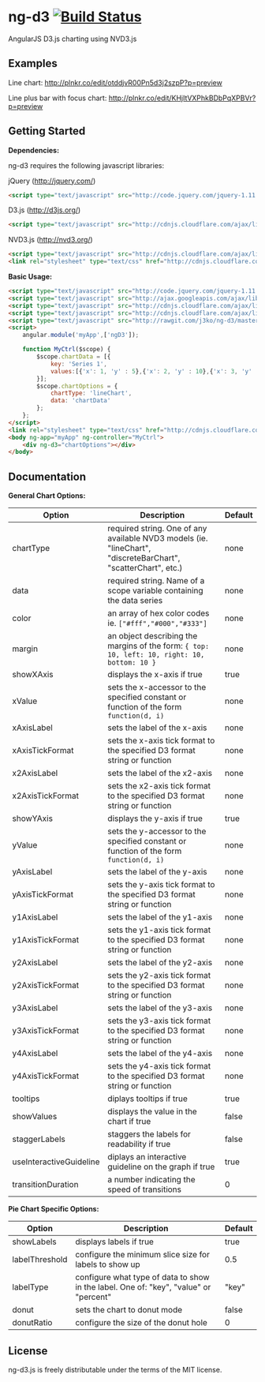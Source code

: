 # ng-d3 [![Build Status](https://travis-ci.org/j3ko/ng-d3.svg?branch=master)](https://travis-ci.org/j3ko/ng-d3)

AngularJS D3.js charting using NVD3.js

## Examples

Line chart: http://plnkr.co/edit/otddjvR00Pn5d3j2szpP?p=preview

Line plus bar with focus chart: http://plnkr.co/edit/KHjItVXPhkBDbPqXPBVr?p=preview


## Getting Started

**Dependencies:**

ng-d3 requires the following javascript libraries:

jQuery (http://jquery.com/)
```html
<script type="text/javascript" src="http://code.jquery.com/jquery-1.11.0.min.js"></script>
```
D3.js (http://d3js.org/)
```html
<script type="text/javascript" src="http://cdnjs.cloudflare.com/ajax/libs/d3/3.4.5/d3.min.js"></script>
```
NVD3.js (http://nvd3.org/)
```html
<script type="text/javascript" src="http://cdnjs.cloudflare.com/ajax/libs/nvd3/1.1.15-beta/nv.d3.min.js"></script>
<link rel="stylesheet" type="text/css" href="http://cdnjs.cloudflare.com/ajax/libs/nvd3/1.1.15-beta/nv.d3.min.css" />
```

**Basic Usage:**

```html
<script type="text/javascript" src="http://code.jquery.com/jquery-1.11.0.min.js"></script>
<script type="text/javascript" src="http://ajax.googleapis.com/ajax/libs/angularjs/1.2.16/angular.min.js"></script>
<script type="text/javascript" src="http://cdnjs.cloudflare.com/ajax/libs/d3/3.4.5/d3.min.js"></script>
<script type="text/javascript" src="http://cdnjs.cloudflare.com/ajax/libs/nvd3/1.1.15-beta/nv.d3.min.js"></script>
<script type="text/javascript" src="http://rawgit.com/j3ko/ng-d3/master/build/ng-d3.min.js"></script>
<script>
    angular.module('myApp',['ngD3']);

	function MyCtrl($scope) {
		$scope.chartData = [{
			key: 'Series 1',
			values:[{'x': 1, 'y' : 5},{'x': 2, 'y' : 10},{'x': 3, 'y' : 15}]
		}];
		$scope.chartOptions = { 
			chartType: 'lineChart',
			data: 'chartData' 
		};
	};
</script>
<link rel="stylesheet" type="text/css" href="http://cdnjs.cloudflare.com/ajax/libs/nvd3/1.1.15-beta/nv.d3.min.css" /> 
<body ng-app="myApp" ng-controller="MyCtrl">
    <div ng-d3="chartOptions"></div>
</body>
```

## Documentation

**General Chart Options:**

| Option | Description | Default |
| ------ | ----------- | ------- |
| chartType | required string. One of any available NVD3 models (ie. "lineChart", "discreteBarChart", "scatterChart", etc.) | none |
| data | required string. Name of a scope variable containing the data series | none | 
| color | an array of hex color codes ie. `["#fff","#000","#333"]` | none|
| margin | an object describing the margins of the form: `{ top: 10, left: 10, right: 10, bottom: 10 }` | none |
| showXAxis | displays the x-axis if true | true |
| xValue | sets the x-accessor to the specified constant or function of the form `function(d, i)` | none |
| xAxisLabel | sets the label of the x-axis | none |
| xAxisTickFormat | sets the x-axis tick format to the specified D3 format string or function | none | 
| x2AxisLabel | sets the label of the x2-axis | none |
| x2AxisTickFormat | sets the x2-axis tick format to the specified D3 format string or function | none | 
| showYAxis | displays the y-axis if true | true |
| yValue | sets the y-accessor to the specified constant or function of the form `function(d, i)` | none |
| yAxisLabel | sets the label of the y-axis | none |
| yAxisTickFormat | sets the y-axis tick format to the specified D3 format string or function | none | 
| y1AxisLabel | sets the label of the y1-axis | none |
| y1AxisTickFormat | sets the y1-axis tick format to the specified D3 format string or function | none | 
| y2AxisLabel | sets the label of the y2-axis | none |
| y2AxisTickFormat | sets the y2-axis tick format to the specified D3 format string or function | none | 
| y3AxisLabel | sets the label of the y3-axis | none |
| y3AxisTickFormat | sets the y3-axis tick format to the specified D3 format string or function | none | 
| y4AxisLabel | sets the label of the y4-axis | none |
| y4AxisTickFormat | sets the y4-axis tick format to the specified D3 format string or function | none | 
| tooltips | diplays tooltips if true | true |
| showValues | displays the value in the chart if true | false |
| staggerLabels | staggers the labels for readability if true | false |
| useInteractiveGuideline | diplays an interactive guideline on the graph if true | true |
| transitionDuration | a number indicating the speed of transitions | 0 |

**Pie Chart Specific Options:**

| Option | Description | Default |
| ------ | ----------- | ------- |
| showLabels | displays labels if true | true |
| labelThreshold | configure the minimum slice size for labels to show up | 0.5 |
| labelType | configure what type of data to show in the label.  One of: "key", "value" or "percent" | "key" |
| donut | sets the chart to donut mode | false |
| donutRatio | configure the size of the donut hole | 0 |

<!-- **Data Options:** -->

## License
ng-d3.js is freely distributable under the terms of the MIT license.
